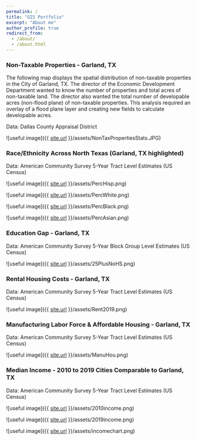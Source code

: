 ```yaml
---
permalink: /
title: "GIS Portfolio"
excerpt: "About me"
author_profile: true
redirect_from: 
  - /about/
  - /about.html
---
```

### Non-Taxable Properties - Garland, TX

The following map displays the spatial distribution of non-taxable properties in the City of Garland, TX. The director of the Economic Development Department wanted to know the number of properties and total acres of non-taxable land. The director also wanted the total number of developable acres (non-flood plane) of non-taxable properties. This analysis required an overlay of a flood plane layer and creating new fields to calculate developable acres. 

Data: Dallas County Appraisal District

![useful image]({{ [site.url](https://ajbalcazar.github.io) }}/assets/NonTaxPropertiesStats.JPG)

### Race/Ethnicity Across North Texas (Garland, TX highlighted)

Data: American Community Survey 5-Year Tract Level Estimates (US Census)

![useful image]({{ [site.url](https://ajbalcazar.github.io) }}/assets/PercHisp.png)

![useful image]({{ [site.url](https://ajbalcazar.github.io) }}/assets/PercWhite.png)

![useful image]({{ [site.url](https://ajbalcazar.github.io) }}/assets/PercBlack.png)

![useful image]({{ [site.url](https://ajbalcazar.github.io) }}/assets/PercAsian.png)

### Education Gap - Garland, TX

Data: American Community Survey 5-Year Block Group Level Estimates (US Census)

![useful image]({{ [site.url](https://ajbalcazar.github.io) }}/assets/25PlusNoHS.png)

### Rental Housing Costs - Garland, TX

Data: American Community Survey 5-Year Tract Level Estimates (US Census)

![useful image]({{ [site.url](https://ajbalcazar.github.io) }}/assets/Rent2019.png)

### Manufacturing Labor Force & Affordable Housing - Garland, TX

Data: American Community Survey 5-Year Tract Level Estimates (US Census)

![useful image]({{ [site.url](https://ajbalcazar.github.io) }}/assets/ManuHou.png)

### Median Income - 2010 to 2019 Cities Comparable to Garland, TX

Data: American Community Survey 5-Year Tract Level Estimates (US Census)

![useful image]({{ [site.url](https://ajbalcazar.github.io) }}/assets/2010income.png)

![useful image]({{ [site.url](https://ajbalcazar.github.io) }}/assets/2019income.png)

![useful image]({{ [site.url](https://ajbalcazar.github.io) }}/assets/incomechart.png)




